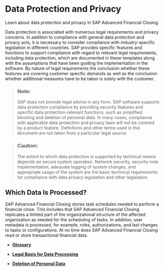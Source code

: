 <!-- loioa880a9768d3e4a6ca8479d9b75656f7e -->

# Data Protection and Privacy

Learn about data protection and privacy in SAP Advanced Financial Closing.

Data protection is associated with numerous legal requirements and privacy concerns. In addition to compliance with general data protection and privacy acts, it is necessary to consider compliance with industry-specific legislation in different countries. SAP provides specific features and functions to support compliance with regard to relevant legal requirements, including data protection, which are documented in these templates along with the assumptions that have been guiding the implementation in the software. By nature of legal requirements the conclusion whether these features are covering customer specific demands as well as the conclusion whether additional measures have to be taken is solely with the customer.

> ### Note:  
> SAP does not provide legal advice in any form. SAP software supports data protection compliance by providing security features and specific data protection-relevant functions, such as simplified blocking and deletion of personal data. In many cases, compliance with applicable data protection and privacy laws will not be covered by a product feature. Definitions and other terms used in this document are not taken from a particular legal source.

> ### Caution:  
> The extent to which data protection is supported by technical means depends on secure system operation. Network security, security note implementation, adequate logging of system changes, and appropriate usage of the system are the basic technical requirements for compliance with data privacy legislation and other legislation.



<a name="loioa880a9768d3e4a6ca8479d9b75656f7e__section_vlk_1wp_qmb"/>

## Which Data Is Processed?

SAP Advanced Financial Closing stores task schedules needed to perform a financial close. This includes that SAP Advanced Financial Closing replicates a limited part of the organizational structure of the affected organization as needed for the scheduling of tasks. In addition, user metadata is processed, for example, roles, authorizations, and last changes to tasks or configurations. At no time does SAP Advanced Financial Closing read or store transactional financial data.

-   **[Glossary](glossary-913b77c.md "")**  

-   **[Legal Basis for Data Processing](legal-basis-for-data-processing-cb3111b.md "")**  

-   **[Deletion of Personal Data](deletion-of-personal-data-aeaafcc.md "")**  



